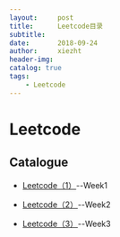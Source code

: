 ```yaml
---
layout:     post
title:      Leetcode目录
subtitle:   
date:       2018-09-24
author:     xiezht
header-img: 
catalog: true
tags: 
    - Leetcode
---
```


# Leetcode

## Catalogue

* [Leetcode（1）](https://xiezht.github.io/2018/09/08/Leetcode(1))--Week1

* [Leetcode（2）](https://xiezht.github.io/2018/09/15/Leetcode(2))--Week2

* [Leetcode（3）](https://xiezht.github.io/2018/09/24/Leetcode(3))--Week3

